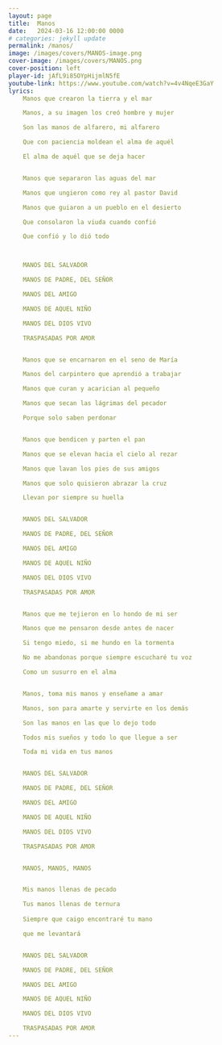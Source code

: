 ```yaml
---
layout: page
title:  Manos
date:   2024-03-16 12:00:00 0000
# categories: jekyll update
permalink: /manos/
image: /images/covers/MANOS-image.png
cover-image: /images/covers/MANOS.png
cover-position: left
player-id: jAfL9i85OYpHijmlN5fE
youtube-link: https://www.youtube.com/watch?v=4v4NqeE3GaY
lyrics:
    Manos que crearon la tierra y el mar

    Manos, a su imagen los creó hombre y mujer

    Son las manos de alfarero, mi alfarero

    Que con paciencia moldean el alma de aquél

    El alma de aquél que se deja hacer


    Manos que separaron las aguas del mar 

    Manos que ungieron como rey al pastor David

    Manos que guiaron a un pueblo en el desierto

    Que consolaron la viuda cuando confió

    Que confió y lo dió todo



    MANOS DEL SALVADOR

    MANOS DE PADRE, DEL SEÑOR

    MANOS DEL AMIGO

    MANOS DE AQUEL NIÑO 

    MANOS DEL DIOS VIVO 

    TRASPASADAS POR AMOR


    Manos que se encarnaron en el seno de María 

    Manos del carpintero que aprendió a trabajar

    Manos que curan y acarician al pequeño

    Manos que secan las lágrimas del pecador

    Porque solo saben perdonar


    Manos que bendicen y parten el pan 

    Manos que se elevan hacia el cielo al rezar

    Manos que lavan los pies de sus amigos

    Manos que solo quisieron abrazar la cruz

    Llevan por siempre su huella


    MANOS DEL SALVADOR

    MANOS DE PADRE, DEL SEÑOR

    MANOS DEL AMIGO

    MANOS DE AQUEL NIÑO 

    MANOS DEL DIOS VIVO 

    TRASPASADAS POR AMOR


    Manos que me tejieron en lo hondo de mi ser 

    Manos que me pensaron desde antes de nacer

    Si tengo miedo, si me hundo en la tormenta

    No me abandonas porque siempre escucharé tu voz

    Como un susurro en el alma


    Manos, toma mis manos y enseñame a amar 

    Manos, son para amarte y servirte en los demás

    Son las manos en las que lo dejo todo

    Todos mis sueños y todo lo que llegue a ser

    Toda mi vida en tus manos


    MANOS DEL SALVADOR

    MANOS DE PADRE, DEL SEÑOR

    MANOS DEL AMIGO

    MANOS DE AQUEL NIÑO 

    MANOS DEL DIOS VIVO 

    TRASPASADAS POR AMOR     


    MANOS, MANOS, MANOS


    Mis manos llenas de pecado

    Tus manos llenas de ternura
    
    Siempre que caigo encontraré tu mano

    que me levantará


    MANOS DEL SALVADOR

    MANOS DE PADRE, DEL SEÑOR

    MANOS DEL AMIGO

    MANOS DE AQUEL NIÑO 

    MANOS DEL DIOS VIVO 

    TRASPASADAS POR AMOR
---
```



